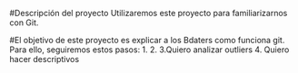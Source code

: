 #Descripción del proyecto
Utilizaremos este proyecto para familiarizarnos con Git.

#El objetivo de este proyecto es explicar a los Bdaters como funciona git. Para ello, seguiremos estos pasos:
1.
2.
3.Quiero analizar outliers
4. Quiero hacer descriptivos